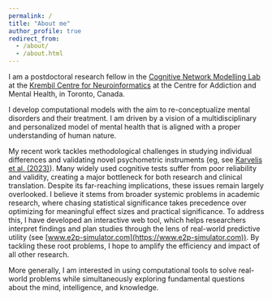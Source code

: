 ```yaml
---
permalink: /
title: "About me"
author_profile: true
redirect_from: 
  - /about/
  - /about.html
---
```


I am a postdoctoral research fellow in the [Cognitive Network Modelling Lab](https://cognemo.com) at the [Krembil Centre for Neuroinformatics](https://www.camh.ca/en/science-and-research/institutes-and-centres/krembil-centre-for-neuroinformatics) at the Centre for Addiction and Mental Health, in Toronto, Canada.

I develop computational models with the aim to re-conceptualize mental disorders and their treatment. I am driven by a vision of a multidisciplinary and personalized model of mental health that is aligned with a proper understanding of human nature.

My recent work tackles methodological challenges in studying individual differences and validating novel psychometric instruments (eg, see [Karvelis et al. (2023)](https://www.sciencedirect.com/science/article/pii/S0149763423001069)). Many widely used cognitive tests suffer from poor reliability and validity, creating a major bottleneck for both research and clinical translation. Despite its far-reaching implications, these issues remain largely overlooked. I believe it stems from broader systemic problems in academic research, where chasing statistical significance takes precedence over optimizing for meaningful effect sizes and practical significance. To address this, I have developed an interactive web tool, which helps researchers interpret findings and plan studies through the lens of real-world predictive utility (see [www.e2p-simulator.com](https://www.e2p-simulator.com)). By tackling these root problems, I hope to amplify the efficiency and impact of all other research.

More generally, I am interested in using computational tools to solve real-world problems while simultaneously exploring fundamental questions about the mind, intelligence, and knowledge.
